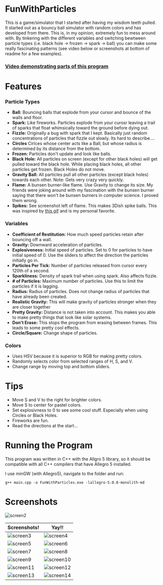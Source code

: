 FunWithParticles
================

This is a game/simulator that I started after having my wisdom teeth pulled. It started out as a bouncy ball simulator with random colors and has developed from there. This is, in my opinion, extremely fun to mess around with. By tinkering with the different variables and switching bewtween particle types (i.e. black hole -> frozen -> spark -> ball) you can make some really fascinating patterns (see video below or screenshots at bottom of readme for a few examples). 
### [Video demonstrating parts of this program](https://www.youtube.com/watch?v=ij0-msWfhqQ)
Features
========
### Particle Types
*  **Ball:** Bouncing balls that explode from your cursor and bounce of the walls and floor.
*  **Spark:** Like fireworks. Particles explode from your curosr leaving a trail of sparks that float whimsically toward the ground before dying out.
*  **Fizzle:** Originally a bug with spark that I kept. Basically just random concentrations of particles that fizzle out slowly. Its hard to describe....
*  **Circles** Cirlces whose center acts like a Ball, but whose radius is determined by its distance from the bottom.
*  **Frozen:** Particles don't update and look like balls.
*  **Black Hole:** All particles on screen (except for other black holes) will get pulled toward the black hole. While placing black holes, all other particles get frozen. Black Holes do not move.
*  **Gravity Ball:** All particles pull all other particles (except black holes) towards each other. Note: Gets very crazy very quickly.
*  **Flame:** A bunsen burner-like flame. Use Gravity to change its size. My friends were joking around with my fascination with the bunsen burner saying that there won't be bunsen burners in computer science. I proved them wrong.
*  **Spikes:** See screenshot left of flame. This makes 3Dish spike balls. This was inspired by [this gif](http://i.imgur.com/CCDduR6) and is my personal favorite.

### Variables
* **Coefficient of Restitution:** How much speed particles retain after bouncing off a wall.
* **Gravity:** Downward acceleration of particles.
* **Explosiveness:** Initial speed of particles. Set to 0 for particles to have initial speed of 0. Use the sliders to affect the direction the particles initially go in.
* **Particles Per Tick:** Number of particles released from cursor every 120th of a second.
* **Sparkliness:** Density of spark trail when using spark. Also affects fizzle.
* **# of Particles:** Maximum number of particles. Use this to limit the particles if it is lagging.
* **Radius:** Radius of particles. Does not change radius of particles that have already been created.
* **Realistic Gravity:** This will make gravity of particles stronger when they are closer together
* **Pretty Gravity:** Distance is not taken into account. This makes you able to make pretty things that look like solar systems.
* **Don't Erase:** This stops the program from erasing between frames. This leads to some pretty cool effects. 
* **Circle/Square:** Change shape of particles.

### Colors
* Uses HSV because it is superior to RGB for making pretty colors.
* Randomly selects color from selected ranges of H, S, and V.
* Change range by moving top and bottom sliders.

Tips
====
* Move S and V to the right for brighter colors.
* Move S to center for pastel colors.
* Set explosivness to 0 to see some cool stuff. Especially when using Circles or Black Holes.
* Fireworks are fun.
* Read the directions at the start...

Running the Program
===================
This program was written in C++ with the Allgro 5 library, so it should be compatible with all C++ compilers that have Allegro 5 installed.

I use minGW (with Allegro5), navigate to the folder and run:

`g++ main.cpp -o FunWithParticles.exe -lallegro-5.0.8-monolith-md`

Screenshots
===========

![screen2](https://raw.github.com/TheBananaWhale/FunWithParticles/master/img/Screenshot%20%283%29.png)

| Screenshots! | Yay!! |
| ------------ | ----- |
| ![screen3](https://raw.github.com/TheBananaWhale/FunWithParticles/master/img/Screenshot%20%282%29.png) | ![screen4](https://raw.github.com/TheBananaWhale/FunWithParticles/master/img/Screenshot%20%284%29.png) |
| ![screen5](https://raw.github.com/TheBananaWhale/FunWithParticles/master/img/Screenshot%20%285%29.png) | ![screen6](https://raw.github.com/TheBananaWhale/FunWithParticles/master/img/Screenshot%20%286%29.png) |
| ![screen7](https://raw.github.com/TheBananaWhale/FunWithParticles/master/img/Screenshot%20%287%29.png) | ![screen8](https://raw.github.com/TheBananaWhale/FunWithParticles/master/img/Screenshot%20%288%29.png) |
| ![screen9](https://raw.github.com/TheBananaWhale/FunWithParticles/master/img/Screenshot%20%289%29.png) | ![screen10](https://raw.github.com/TheBananaWhale/FunWithParticles/master/img/Screenshot%20%2810%29.png) |
| ![screen11](https://raw.github.com/TheBananaWhale/FunWithParticles/master/img/Screenshot%20%2861%29.png) | ![screen12](https://raw.github.com/TheBananaWhale/FunWithParticles/master/img/Screenshot%20%2812%29.png) |
| ![screen13](https://raw.github.com/TheBananaWhale/FunWithParticles/master/img/Screenshot%20%2815%29.png) | ![screen14](https://raw.github.com/TheBananaWhale/FunWithParticles/master/img/Screenshot%20%2821%29.png) |
